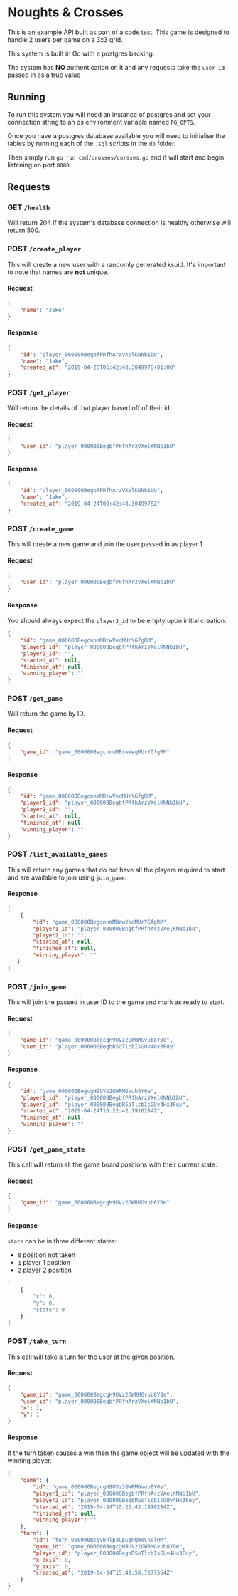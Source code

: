# Noughts & Crosses

This is an example API built as part of a code test.
This game is designed to handle 2 users per game on a 3x3 grid.

This system is built in Go with a postgres backing.

The system has **NO** authentication on it and any requests take the `user_id` passed in as a true value

## Running

To run this system you will need an instance of postgres and set your connection string to an os environment variable named `PG_OPTS`.

Once you have a postgres database available you will need to initialise the tables by running each of the `.sql` scripts in the `db` folder.

Then simply run `go run cmd/crosses/corsses.go` and it will start and begin listening on port `8080`.

## Requests

### GET `/health`

Will return 204 if the system's database connection is healthy otherwise will return 500.

### POST `/create_player`

This will create a new user with a randomly generated ksuid. It's important to note that names are **not** unique.

#### Request

```json
{
    "name": "Jake"
}
```

#### Response

```json
{
    "id": "player_000000BegbfPRfhArzVXelKNNb1bU",
    "name": "Jake",
    "created_at": "2019-04-25T05:42:48.3049978+01:00"
}
```

### POST `/get_player`

Will return the details of that player based off of their id.

#### Request

```json
{
    "user_id": "player_000000BegbfPRfhArzVXelKNNb1bU"
}
```

#### Response

```json
{
    "id": "player_000000BegbfPRfhArzVXelKNNb1bU",
    "name": "Jake",
    "created_at": "2019-04-24T09:42:48.3049978Z"
}
```

### POST `/create_game`

This will create a new game and join the user passed in as player 1.

#### Request

```json
{
    "user_id": "player_000000BegbfPRfhArzVXelKNNb1bU"
}
```

#### Response

You should always expect the `player2_id` to be empty upon initial creation.

```json
{
    "id": "game_000000BegcnnmMBrwVeqMUrYGfgRM",
    "player1_id": "player_000000BegbfPRfhArzVXelKNNb1bU",
    "player2_id": "",
    "started_at": null,
    "finished_at": null,
    "winning_player": ""
}
```

### POST `/get_game`

Will return the game by ID.

#### Request

```json
{
    "game_id": "game_000000BegcnnmMBrwVeqMUrYGfgRM"
}
```

#### Response

```json
{
    "id": "game_000000BegcnnmMBrwVeqMUrYGfgRM",
    "player1_id": "player_000000BegbfPRfhArzVXelKNNb1bU",
    "player2_id": "",
    "started_at": null,
    "finished_at": null,
    "winning_player": ""
}
```

### POST `/list_available_games`

This will return any games that do not have all the players required to start and are available to join using `join_game`.

#### Response

```json
[
    {
        "id": "game_000000BegcnnmMBrwVeqMUrYGfgRM",
        "player1_id": "player_000000BegbfPRfhArzVXelKNNb1bU",
        "player2_id": "",
        "started_at": null,
        "finished_at": null,
        "winning_player": ""
   }
]
```

### POST `/join_game`

This will join the passed in user ID to the game and mark as ready to start.

#### Request

```json
{
	"game_id": "game_000000BegcgH9UVz2GWRMGvub8Y0e",
	"user_id": "player_000000BegbRSoTlcbIsGUv4Hx3Fuy"
}
```

#### Response

```json
{
    "id": "game_000000BegcgH9UVz2GWRMGvub8Y0e",
    "player1_id": "player_000000BegbfPRfhArzVXelKNNb1bU",
    "player2_id": "player_000000BegbRSoTlcbIsGUv4Hx3Fuy",
    "started_at": "2019-04-24T10:22:42.1910284Z",
    "finished_at": null,
    "winning_player": ""
}
```

### POST `/get_game_state`

This call will return all the game board positions with their current state.

#### Request

```json
{
    "game_id": "game_000000BegcgH9UVz2GWRMGvub8Y0e"
}
```

#### Response

`state` can be in three different states:

- `0` position not taken
- `1` player 1 position
- `2` player 2 position

```js
[
    {
        "x": 0,
        "y": 0,
        "state": 0
    }...
]
```

### POST `/take_turn`

This call will take a turn for the user at the given position.

#### Request

```json
{
    "game_id": "game_000000BegcgH9UVz2GWRMGvub8Y0e",
    "user_id": "player_000000BegbfPRfhArzVXelKNNb1bU",
    "x": 1,
    "y": 1
}
```

#### Response

If the turn taken causes a win then the game object will be updated with the winning player.

```json
{
    "game": {
        "id": "game_000000BegcgH9UVz2GWRMGvub8Y0e",
        "player1_id": "player_000000BegbfPRfhArzVXelKNNb1bU",
        "player2_id": "player_000000BegbRSoTlcbIsGUv4Hx3Fuy",
        "started_at": "2019-04-24T10:22:42.1910284Z",
        "finished_at": null,
        "winning_player": ""
    },
    "turn": {
        "id": "turn_000000Begvbhlp3CpGgRQmoCn0lHM",
        "game_id": "game_000000BegcgH9UVz2GWRMGvub8Y0e",
        "player_id": "player_000000BegbRSoTlcbIsGUv4Hx3Fuy",
        "x_axis": 0,
        "y_axis": 0,
        "created_at": "2019-04-24T15:48:58.7277554Z"
    }
}
```